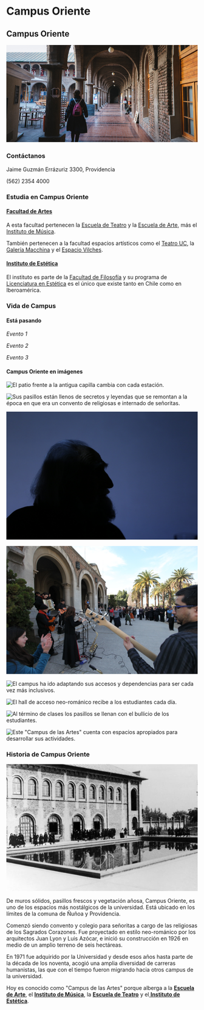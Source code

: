 # Campus Oriente

## Campus Oriente

![](../../.gitbook/assets/alumna-camina-por-pasillo-campus-oriente.png)

### Contáctanos

Jaime Guzmán Errázuriz 3300, Providencia

\(562\) 2354 4000

### Estudia en Campus Oriente

#### [Facultad de Artes](http://artes.uc.cl/)

A esta facultad pertenecen la [Escuela de Teatro](http://escueladeteatro.uc.cl/) y la [Escuela de Arte](http://escuelaarte.uc.cl/), más el [Instituto de Música](http://musica.uc.cl/). 

También pertenecen a la facultad espacios artísticos como el [Teatro UC](http://teatrouc.uc.cl/), la [Galería Macchina](http://galeriamacchina.uc.cl/) y el [Espacio Vilches](http://galeriamacchina.uc.cl/Espacio-Vilches/).

#### [Instituto de Estética](http://estetica.uc.cl/)

El instituto es parte de la [Facultad de Filosofía](http://filosofia.uc.cl/#) y su programa de [Licenciatura en Estética](http://estetica.uc.cl/licenciatura/descripcion-y-perfil-de-egreso#) es el único que existe tanto en Chile como en Iberoamérica.

### Vida de Campus

#### Está pasando

_Evento 1_

_Evento 2_

_Evento 3_

#### Campus Oriente en imágenes

![El patio frente a la antigua capilla cambia con cada estaci&#xF3;n.](../../.gitbook/assets/alumnos-conversan-patio-capilla-campus-oriente-alvaro-delafuente.jpg)

![Sus pasillos est&#xE1;n llenos de secretos y leyendas que se remontan a la &#xE9;poca en que era un convento de religiosas e internado de se&#xF1;oritas. ](../../.gitbook/assets/antigua-puerta-curva-al-final-del-pasillo-campus-oriente-karina-fuenzalida.jpg)

![El perfil del sabio profesor de Est&#xE9;tica, Gast&#xF3;n Soublette, es inconfundible para los estudiantes.](../../.gitbook/assets/gaston-soublette-enla-inauguracion-catalogo-nuestros-pueblos-originarios-campus-oriente-karina-fuenz.jpg)

![Los estudiantes de m&#xFA;sica llenan de sonidos los patios de Campus Oriente.](../../.gitbook/assets/concierto-musical-en-fachada-campus-coriente-cesar-cortes.jpg)

![El campus ha ido adaptando sus accesos y dependencias para ser cada vez m&#xE1;s inclusivos.](../../.gitbook/assets/alumnos-conversan-patio-virgen-campus-oriente-alvaro-delafuente.jpg)

![El hall de acceso neo-rom&#xE1;nico recibe a los estudiantes cada d&#xED;a.](../../.gitbook/assets/hall-entrada-campus-oriente.jpg)

![Al t&#xE9;rmino de clases los pasillos se llenan con el bullicio de los estudiantes.](../../.gitbook/assets/pasillos-llenos-de-alumnos-en-campus-oriente-cesar-cortes.jpg)

![Este &quot;Campus de las Artes&quot; cuenta con espacios apropiados para desarrollar sus actividades.](../../.gitbook/assets/alumna-pinta-cuadro-escuela-arte-campus-oriente.jpg)

### Historia de Campus Oriente

![](../../.gitbook/assets/patio-campus-oriente-antes-1940.jpg)

De muros sólidos, pasillos frescos y vegetación añosa, Campus Oriente, es uno de los espacios más nostálgicos de la universidad. Está ubicado en los límites de la comuna de Ñuñoa y Providencia. 

Comenzó siendo convento y colegio para señoritas a cargo de las religiosas de los Sagrados Corazones. Fue proyectado en estilo neo-románico por los arquitectos Juan Lyon y Luis Azócar, e inició su construcción en 1926 en medio de un amplio terreno de seis hectáreas. 

En 1971 fue adquirido por la Universidad y desde esos años hasta parte de la década de los noventa, acogió una amplia diversidad de carreras humanistas, las que con el tiempo fueron migrando hacia otros campus de la universidad. 

Hoy es conocido como "Campus de las Artes" porque alberga a la [**Escuela de Arte**](http://escuelaarte.uc.cl/), el [**Instituto de Música**](http://musica.uc.cl/), la [**Escuela de Teatro**](http://escueladeteatro.uc.cl/) y el[ **Instituto de Estética**](http://estetica.uc.cl/). 

